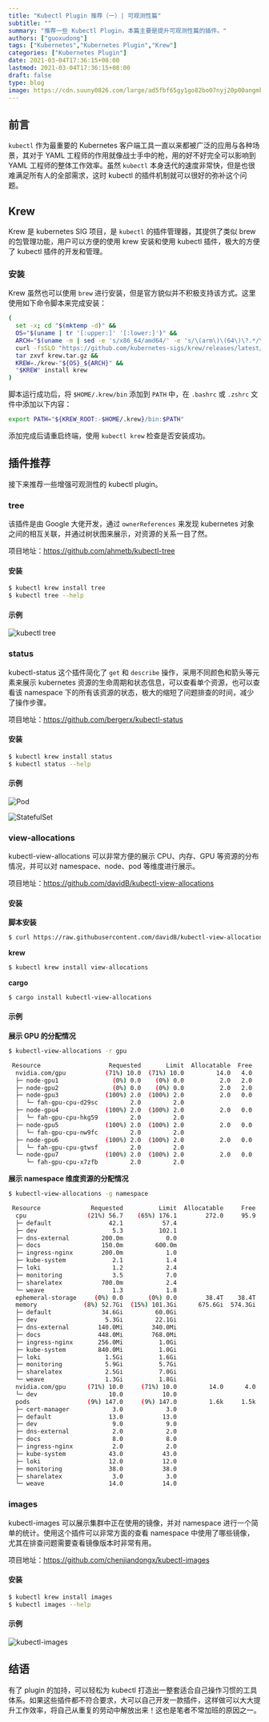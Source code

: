 ```yaml
---
title: "Kubectl Plugin 推荐（一）| 可观测性篇"
subtitle: ""
summary: "推荐一些 Kubectl Plugin，本篇主要是提升可观测性篇的插件。"
authors: ["guoxudong"]
tags: ["Kubernetes","Kubernetes Plugin","Krew"]
categories: ["Kubernetes Plugin"]
date: 2021-03-04T17:36:15+08:00
lastmod: 2021-03-04T17:36:15+08:00
draft: false
type: blog
image: https://cdn.suuny0826.com/large/ad5fbf65gy1go82bo07nyj20p00angmk.jpg
---
```

## 前言

`kubectl` 作为最重要的 Kubernetes 客户端工具一直以来都被广泛的应用与各种场景，其对于 YAML 工程师的作用就像战士手中的枪，用的好不好完全可以影响到 YAML 工程师的整体工作效率。虽然 `kubectl` 本身迭代的速度非常快，但是也很难满足所有人的全部需求，这时 kubectl 的插件机制就可以很好的弥补这个问题。

## Krew

Krew 是 kubernetes SIG 项目，是 `kubectl` 的插件管理器，其提供了类似 brew 的包管理功能，用户可以方便的使用 krew 安装和使用 kubectl 插件，极大的方便了 kubectl 插件的开发和管理。

### 安装

Krew 虽然也可以使用 `brew` 进行安装，但是官方貌似并不积极支持该方式。这里使用如下命令脚本来完成安装：

```bash
(
  set -x; cd "$(mktemp -d)" &&
  OS="$(uname | tr '[:upper:]' '[:lower:]')" &&
  ARCH="$(uname -m | sed -e 's/x86_64/amd64/' -e 's/\(arm\)\(64\)\?.*/\1\2/' -e 's/aarch64$/arm64/')" &&
  curl -fsSLO "https://github.com/kubernetes-sigs/krew/releases/latest/download/krew.tar.gz" &&
  tar zxvf krew.tar.gz &&
  KREW=./krew-"${OS}_${ARCH}" &&
  "$KREW" install krew
)
```

脚本运行成功后，将 `$HOME/.krew/bin` 添加到 `PATH` 中，在 `.bashrc` 或 `.zshrc` 文件中添加以下内容：

```bash
export PATH="${KREW_ROOT:-$HOME/.krew}/bin:$PATH"
```

添加完成后请重启终端，使用 `kubectl krew` 检查是否安装成功。

## 插件推荐

接下来推荐一些增强可观测性的 kubectl plugin。

### tree

该插件是由 Google 大佬开发，通过 `ownerReferences` 来发现 kubernetes 对象之间的相互关联，并通过树状图来展示，对资源的关系一目了然。

项目地址：https://github.com/ahmetb/kubectl-tree

#### 安装

```bash
$ kubectl krew install tree
$ kubectl tree --help
```
#### 示例

![kubectl tree](https://cdn.suuny0826.com/large/ad5fbf65gy1go810e9dtxj21ps0rwtyh.jpg)

### status

kubectl-status 这个插件简化了 `get` 和 `describe` 操作，采用不同颜色和箭头等元素来展示 kubernetes 资源的生命周期和状态信息，可以查看单个资源，也可以查看该 namespace 下的所有该资源的状态，极大的缩短了问题排查的时间，减少了操作步骤。

项目地址：https://github.com/bergerx/kubectl-status

#### 安装

```bash
$ kubectl krew install status
$ kubectl status --help
```

#### 示例

![Pod](https://cdn.suuny0826.com/large/ad5fbf65gy1go81g4jkwxj21da0yg0vn.jpg)

![StatefulSet](https://cdn.suuny0826.com/large/ad5fbf65gy1go81gfyc56j21da0s8abh.jpg)

### view-allocations

kubectl-view-allocations 可以非常方便的展示 CPU、内存、GPU 等资源的分布情况，并可以对 namespace、node、pod 等维度进行展示。

项目地址：https://github.com/davidB/kubectl-view-allocations

#### 安装

**脚本安装**

```bash
$ curl https://raw.githubusercontent.com/davidB/kubectl-view-allocations/master/scripts/getLatest.sh | bash
```

**krew**

```bash
$ kubectl krew install view-allocations
```

**cargo**

```bash
$ cargo install kubectl-view-allocations
```

#### 示例

**展示 GPU 的分配情况**

```bash
$ kubectl-view-allocations -r gpu

 Resource                   Requested       Limit  Allocatable  Free 
  nvidia.com/gpu           (71%) 10.0  (71%) 10.0         14.0   4.0 
  ├─ node-gpu1               (0%) 0.0    (0%) 0.0          2.0   2.0 
  ├─ node-gpu2               (0%) 0.0    (0%) 0.0          2.0   2.0 
  ├─ node-gpu3             (100%) 2.0  (100%) 2.0          2.0   0.0 
  │  └─ fah-gpu-cpu-d29sc         2.0         2.0                    
  ├─ node-gpu4             (100%) 2.0  (100%) 2.0          2.0   0.0 
  │  └─ fah-gpu-cpu-hkg59         2.0         2.0                    
  ├─ node-gpu5             (100%) 2.0  (100%) 2.0          2.0   0.0 
  │  └─ fah-gpu-cpu-nw9fc         2.0         2.0                    
  ├─ node-gpu6             (100%) 2.0  (100%) 2.0          2.0   0.0 
  │  └─ fah-gpu-cpu-gtwsf         2.0         2.0                    
  └─ node-gpu7             (100%) 2.0  (100%) 2.0          2.0   0.0 
     └─ fah-gpu-cpu-x7zfb         2.0         2.0    
```

**展示 namespace 维度资源的分配情况**

```bash
$ kubectl-view-allocations -g namespace

 Resource              Requested          Limit  Allocatable     Free 
  cpu                 (21%) 56.7    (65%) 176.1        272.0     95.9 
  ├─ default                42.1           57.4                       
  ├─ dev                     5.3          102.1                       
  ├─ dns-external         200.0m            0.0                       
  ├─ docs                 150.0m         600.0m                       
  ├─ ingress-nginx        200.0m            1.0                       
  ├─ kube-system             2.1            1.4                       
  ├─ loki                    1.2            2.4                       
  ├─ monitoring              3.5            7.0                       
  ├─ sharelatex           700.0m            2.4                       
  └─ weave                   1.3            1.8                       
  ephemeral-storage     (0%) 0.0       (0%) 0.0        38.4T    38.4T 
  memory             (8%) 52.7Gi  (15%) 101.3Gi      675.6Gi  574.3Gi 
  ├─ default              34.6Gi         60.0Gi                       
  ├─ dev                   5.3Gi         22.1Gi                       
  ├─ dns-external        140.0Mi        340.0Mi                       
  ├─ docs                448.0Mi        768.0Mi                       
  ├─ ingress-nginx       256.0Mi          1.0Gi                       
  ├─ kube-system         840.0Mi          1.0Gi                       
  ├─ loki                  1.5Gi          1.6Gi                       
  ├─ monitoring            5.9Gi          5.7Gi                       
  ├─ sharelatex            2.5Gi          7.0Gi                       
  └─ weave                 1.3Gi          1.8Gi                       
  nvidia.com/gpu      (71%) 10.0     (71%) 10.0         14.0      4.0 
  └─ dev                    10.0           10.0                       
  pods                (9%) 147.0     (9%) 147.0         1.6k     1.5k 
  ├─ cert-manager            3.0            3.0                       
  ├─ default                13.0           13.0                       
  ├─ dev                     9.0            9.0                       
  ├─ dns-external            2.0            2.0                       
  ├─ docs                    8.0            8.0                       
  ├─ ingress-nginx           2.0            2.0                       
  ├─ kube-system            43.0           43.0                       
  ├─ loki                   12.0           12.0                       
  ├─ monitoring             38.0           38.0                       
  ├─ sharelatex              3.0            3.0                       
  └─ weave                  14.0           14.0   
```

### images

kubectl-images 可以展示集群中正在使用的镜像，并对 namespace 进行一个简单的统计。使用这个插件可以非常方面的查看 namespace 中使用了哪些镜像，尤其在排查问题需要查看镜像版本时非常有用。

项目地址：https://github.com/chenjiandongx/kubectl-images

#### 安装

```bash
$ kubectl krew install images
$ kubectl images --help
```

#### 示例

![kubectl-images](https://cdn.suuny0826.com/large/ad5fbf65gy1go81ui9oidj21sk17qx3l.jpg)

## 结语

有了 plugin 的加持，可以轻松为 kubectl 打造出一整套适合自己操作习惯的工具体系。如果这些插件都不符合要求，大可以自己开发一款插件，这样做可以大大提升工作效率，将自己从重复的劳动中解放出来！这也是笔者不常加班的原因之一。